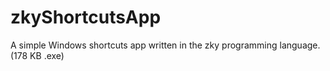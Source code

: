 # zkyShortcutsApp
A simple Windows shortcuts app written in the zky programming language. (178 KB .exe)
